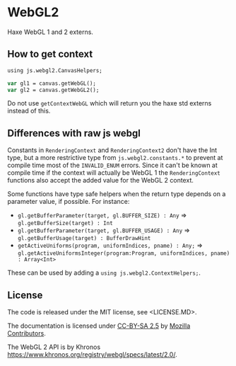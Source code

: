 # WebGL2

Haxe WebGL 1 and 2 externs.

## How to get context

```haxe
using js.webgl2.CanvasHelpers;

var gl1 = canvas.getWebGL();
var gl2 = canvas.getWebGL2();
```

Do not use `getContextWebGL` which will return you the haxe std externs instead of this.

## Differences with raw js webgl

Constants in `RenderingContext` and `RenderingContext2` don't have the Int type, but a more restrictive type from `js.webgl2.constants.*` to prevent at compile time most of the `INVALID_ENUM` errors. Since it can't be known at compile time if the context will actually be WebGL 1 the `RenderingContext` functions also accept the added value for the WebGL 2 context.

Some functions have type safe helpers when the return type depends on a parameter value, if possible. For instance:
* `gl.getBufferParameter(target, gl.BUFFER_SIZE) : Any` => `gl.getBufferSize(target) : Int`
* `gl.getBufferParameter(target, gl.BUFFER_USAGE) : Any` => `gl.getBufferUsage(target) : BufferDrawHint`
* `getActiveUniforms(program, uniformIndices, pname) : Any;` => `gl.getActiveUniformsInteger(program:Program, uniformIndices, pname) : Array<Int>`

These can be used by adding a `using js.webgl2.ContextHelpers;`.

## License

The code is released under the MIT license, see <LICENSE.MD>.

The documentation is licensed under [CC-BY-SA 2.5](https://creativecommons.org/licenses/by-sa/2.5/) by [Mozilla Contributors](https://developer.mozilla.org/en-US/docs/Web/API/WebGL_API).

The WebGL 2 API is by Khronos <https://www.khronos.org/registry/webgl/specs/latest/2.0/>.

